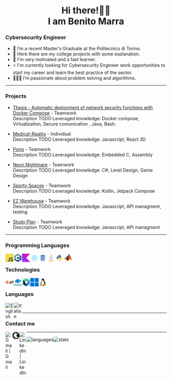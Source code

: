 <h1 align="center">Hi there!👋🏻<br>I am Benito Marra</h1>
<h3>Cybersecurity Engineer</h3>

- 🌱 I’m a recent Master's Graduate at the Politecnico di Torino.
- 🔭 Here there are my college projects with some explanation.
- 📄 I'm very motivated and a fast learner.
- ⚡ I'm currently looking for Cybersecurity Engineer work opportunities to start my career and learn the best practice of the sector.
- 👨🏻‍💻 I’m passionate about problem solving and algorithms.<br>

---

### Projects ###
- [Thesis - Automatic deployment of network security functions with Docker Compose](https://github.com/FatBenny99/Thesis-Verefoo) - Teamwork<br>
Description TODO
Leveraged knowledge: Docker compose, Virtualization, Secure comunication , Java, Bash.

- [Medical-Reality](https://github.com/FatBenny99/Medical-Reality) - Individual<br>
Description TODO
Leveraged knowledge: Javascript, React 3D

- [Pong](https://github.com/FatBenny99/Pong) - Teamwork<br>
Description TODO
Leveraged knowledge: Embedded C, Assembly

- [Neon Nightmare](https://github.com/chettilaura/Neon-Nightmare) - Teamwork<br>
Description TODO
Leveraged knowledge: C#, Level Design, Game Design

- [Sporty Spaces](https://github.com/FatBenny99/Sporty-Spaces) - Teamwork<br>
Description TODO
Leveraged knowledge: Kotlin, Jetpack Compose

- [EZ Warehouse](https://github.com/FatBenny99/EZ-WAREHOUSE) - Teamwork<br>
Description TODO
Leveraged knowledge: Javascript, API managment, testing

- [Study Plan](https://github.com/FatBenny99/Study-Plan) - Teamwork<br>
Description TODO
Leveraged knowledge: Javascript, API managment

---

### Programming Languages ###
<img align="left" alt="JavaScript" width="26px" src="https://github.com/github/explore/blob/main/topics/javascript/javascript.png"/>
<img align="left" alt="C++" width="26px" src="https://github.com/github/explore/blob/main/topics/cpp/cpp.png"/>
<img align="left" alt="Kotlin" width="26px" src="https://github.com/github/explore/blob/main/topics/kotlin/kotlin.png"/>
<img align="left" alt="React" width="26px" src="https://github.com/github/explore/blob/main/topics/react/react.png"/>
<img align="left" alt="SQL" width="26px" src="https://github.com/github/explore/blob/main/topics/sql/sql.png"/>
<img align="left" alt="Java" width="26px" src="https://github.com/github/explore/blob/main/topics/java/java.png"/>
<img align="left" alt="Python" width="26px" src="https://github.com/github/explore/blob/main/topics/python/python.png"/>
<img align="left" alt="Matlab" width="26px" src="https://github.com/github/explore/blob/main/topics/matlab/matlab.png"/><br>

### Technologies ###
<img align="left" alt="Git" width="26px" src="https://github.com/github/explore/blob/main/topics/git/git.png"/>
<img align="left" alt="QT Framework" width="26px" src="https://github.com/github/explore/blob/main/topics/docker/docker.png"/>
<img align="left" alt="QT Framework" width="26px" src="https://github.com/github/explore/blob/main/topics/jetpack-compose/jetpack-compose.png"/>
<img align="left" alt="Windows" width="26px" src="https://github.com/github/explore/blob/main/topics/windows/windows.png"/>
<img align="left" alt="Linux" width="26px" src="https://github.com/github/explore/blob/main/topics/linux/linux.png"/><br>

### Languages ###
<img align="left" alt="English" width="26px" src="https://unpkg.com/language-icons/icons/en.svg"/>
<img align="left" alt="Italian" width="26px" src="https://unpkg.com/language-icons/icons/it.svg"/><br>

---

### Contact me ###
[<img align="left" alt="Gmail | Gmail" width="22px" src="https://cdn.jsdelivr.net/npm/simple-icons@v3/icons/gmail.svg"/>][gmail]
[<img align="left" alt="Website | Website" width="22px" src="https://raw.githubusercontent.com/iconic/open-iconic/master/svg/globe.svg"/>][website]
[<img align="left" alt="LinkedIn | LinkedIn" width="22px" src="https://cdn.jsdelivr.net/npm/simple-icons@v3/icons/linkedin.svg"/>][linkedin]

[gmail]: mailto:benitomarra@gmail.com
[website]: https://github.com/FatBenny99
[linkedin]: https://www.linkedin.com/in/benito-marra-5019012a7/
---

<img align="left" alt="languages" src="https://github-readme-stats.vercel.app/api/top-langs?username=FatBenny99&show_icons=true&locale=en&layout=compact&theme=dracula"/>
<p>&nbsp;<img align="left" src="https://github-readme-stats.vercel.app/api?username=FatBenny99&show_icons=true&locale=en&theme=dracula" alt="stats"/></p>
<!--
**FatBenny99/FatBenny99** is a ✨ _special_ ✨ repository because its `README.md` (this file) appears on your GitHub profile.

Here are some ideas to get you started:

- 🔭 I’m currently working on ...
- 🌱 I’m currently learning ...
- 👯 I’m looking to collaborate on ...
- 🤔 I’m looking for help with ...
- 💬 Ask me about ...
- 📫 How to reach me: ...
- 😄 Pronouns: ...
- ⚡ Fun fact: ...
-->
